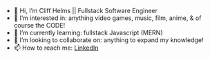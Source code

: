 - 👋 Hi, I’m Cliff Helms || Fullstack Software Engineer
- 👀 I’m interested in: anything video games, music, film, anime, & of course the CODE!
- 🌱 I’m currently learning: fullstack Javascript (MERN)
- 💞️ I’m looking to collaborate on: anything to expand my knowledge!
- 📫 How to reach me: <a href="https://www.linkedin.com/in/cliff-helms-42877a58/">LinkedIn</a>
<!---
crackTheCliff/crackTheCliff is a ✨ special ✨ repository because its `README.md` (this file) appears on your GitHub profile.
You can click the Preview link to take a look at your changes.
--->

